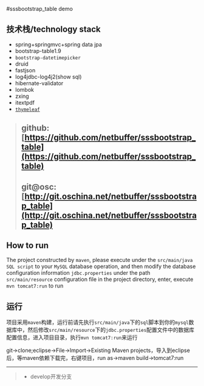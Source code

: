 #sssbootstrap_table demo

## 技术栈/technology stack
* spring+springmvc+spring data jpa
* bootstrap-table1.9
* `bootstrap-datetimepicker`
* druid
* fastjson
* log4jdbc-log4j2(show sql)
* hibernate-validator
* lombok
* zxing
* itextpdf
* [`thymeleaf`](http://www.thymeleaf.org/)

> ## github:[https://github.com/netbuffer/sssbootstrap_table](https://github.com/netbuffer/sssbootstrap_table)
> ## git@osc:[http://git.oschina.net/netbuffer/sssbootstrap_table](http://git.oschina.net/netbuffer/sssbootstrap_table)

## How to run
The project constructed by `maven`, please execute under the `src/main/java` `SQL script` to your `MySQL` database operation, and then modify the database configuration information `jdbc.properties` under the path `src/main/resource` configuration file in the project directory, enter, execute `mvn tomcat7:run` to run

## 运行
项目采用`maven`构建，运行前请先执行`src/main/java`下的`sql`脚本到你的`mysql`数据库中，然后修改`src/main/resource`下的`jdbc.properties`配置文件中的数据库配置信息，进入项目目录，执行`mvn tomcat7:run`来运行

git->clone;eclipse->File->Import->Existing Maven projects，导入到eclipse后，等maven依赖下载完，右键项目，run as->maven build->tomcat7:run

---
> 
>   * develop开发分支